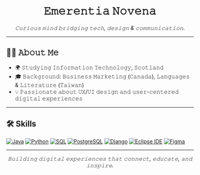 <h1 align="center">𝙴𝚖𝚎𝚛𝚎𝚗𝚝𝚒𝚊 𝙽𝚘𝚟𝚎𝚗𝚊</h1>
<p align="center">
  <em>𝙲𝚞𝚛𝚒𝚘𝚞𝚜 𝚖𝚒𝚗𝚍 𝚋𝚛𝚒𝚍𝚐𝚒𝚗𝚐 𝚝𝚎𝚌𝚑, 𝚍𝚎𝚜𝚒𝚐𝚗 & 𝚌𝚘𝚖𝚖𝚞𝚗𝚒𝚌𝚊𝚝𝚒𝚘𝚗.</em>
</p>

---

## 👩‍🎓 𝙰𝚋𝚘𝚞𝚝 𝙼𝚎

- 🌍 𝚂𝚝𝚞𝚍𝚢𝚒𝚗𝚐 𝙸𝚗𝚏𝚘𝚛𝚖𝚊𝚝𝚒𝚘𝚗 𝚃𝚎𝚌𝚑𝚗𝚘𝚕𝚘𝚐𝚢, 𝚂𝚌𝚘𝚝𝚕𝚊𝚗𝚍  
- 🎓 𝙱𝚊𝚌𝚔𝚐𝚛𝚘𝚞𝚗𝚍: 𝙱𝚞𝚜𝚒𝚗𝚎𝚜𝚜 𝙼𝚊𝚛𝚔𝚎𝚝𝚒𝚗𝚐 (𝙲𝚊𝚗𝚊𝚍𝚊), 𝙻𝚊𝚗𝚐𝚞𝚊𝚐𝚎𝚜 & 𝙻𝚒𝚝𝚎𝚛𝚊𝚝𝚞𝚛𝚎 (𝚃𝚊𝚒𝚠𝚊𝚗)  
- 💡 𝙿𝚊𝚜𝚜𝚒𝚘𝚗𝚊𝚝𝚎 𝚊𝚋𝚘𝚞𝚝 𝚄𝚇/𝚄𝙸 𝚍𝚎𝚜𝚒𝚐𝚗 𝚊𝚗𝚍 𝚞𝚜𝚎𝚛-𝚌𝚎𝚗𝚝𝚎𝚛𝚎𝚍 𝚍𝚒𝚐𝚒𝚝𝚊𝚕 𝚎𝚡𝚙𝚎𝚛𝚒𝚎𝚗𝚌𝚎𝚜  

---

## 🛠 Skills

[![Java](https://img.shields.io/badge/Java-ED8B00?style=flat&logo=java&logoColor=white)](https://www.java.com/) 
[![Python](https://img.shields.io/badge/Python-3776AB?style=flat&logo=python&logoColor=white)](https://www.python.org/) 
[![SQL](https://img.shields.io/badge/SQL-4479A1?style=flat&logo=sqlite&logoColor=white)](https://www.sqlite.org/index.html) 
[![PostgreSQL](https://img.shields.io/badge/PostgreSQL-4169E1?style=flat&logo=postgresql&logoColor=white)](https://www.postgresql.org/) 
[![Django](https://img.shields.io/badge/Django-092E20?style=flat&logo=django&logoColor=white)](https://www.djangoproject.com/) 
[![Eclipse IDE](https://img.shields.io/badge/Eclipse-2C2255?style=flat&logo=eclipse&logoColor=white)](https://www.eclipse.org/) 
[![Figma](https://img.shields.io/badge/Figma-F24E1E?style=flat&logo=figma&logoColor=white)](https://www.figma.com/)

---

<p align="center">
  <em>𝙱𝚞𝚒𝚕𝚍𝚒𝚗𝚐 𝚍𝚒𝚐𝚒𝚝𝚊𝚕 𝚎𝚡𝚙𝚎𝚛𝚒𝚎𝚗𝚌𝚎𝚜 𝚝𝚑𝚊𝚝 𝚌𝚘𝚗𝚗𝚎𝚌𝚝, 𝚎𝚍𝚞𝚌𝚊𝚝𝚎, 𝚊𝚗𝚍 𝚒𝚗𝚜𝚙𝚒𝚛𝚎.</em>
</p>
